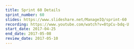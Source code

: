 ```yaml
---
title: Sprint 60 Details
sprint_number: 60
slides: https://www.slideshare.net/ManageIQ/sprint-60
recording: https://www.youtube.com/watch?v=8tpCu-bdq-U
start_date: 2017-04-25
end_date: 2017-05-08
review_date: 2017-05-10
---
```

